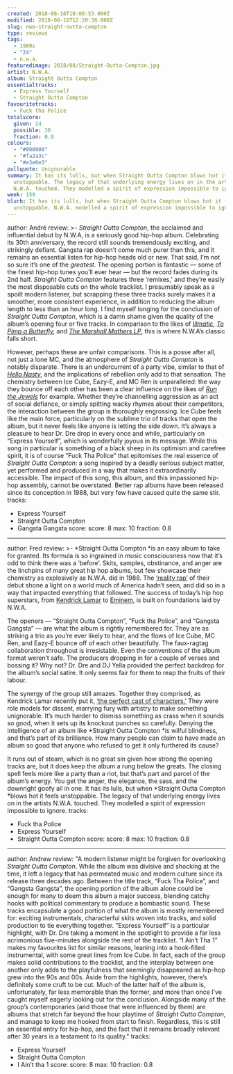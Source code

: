 ```yaml
---
created: 2018-08-16T10:00:53.000Z
modified: 2018-08-16T12:20:38.000Z
slug: nwa-straight-outta-compton
type: reviews
tags:
  - 1980s
  - "24"
  - n.w.a.
featuredimage: 2018/08/Straight-Outta-Compton.jpg
artist: N.W.A.
album: Straight Outta Compton
essentialtracks:
  - Express Yourself
  - Straight Outta Compton
favouritetracks:
  - Fuck tha Police
totalscore:
  given: 24
  possible: 30
  fraction: 0.8
colours:
  - "#000000"
  - "#fa2a3c"
  - "#e3e6e3"
pullquote: Unignorable
summary: It has its lulls, but when Straight Outta Compton blows hot it feels
  unstoppable. The legacy of that underlying energy lives on in the artists
  N.W.A. touched. They modelled a spirit of expression impossible to ignore.
week: 159
blurb: It has its lulls, but when Straight Outta Compton blows hot it feels
  unstoppable. N.W.A. modelled a spirit of expression impossible to ignore.
---
```

author: André
review: >-
  *Straight Outta Compton*, the acclaimed and influential debut by N.W.A, is a
  seriously good hip-hop album. Celebrating its 30th anniversary, the record
  still sounds tremendously exciting, and strikingly defiant. Gangsta rap
  doesn’t come much purer than this, and it remains an essential listen for
  hip-hop heads old or new. That said, I’m not so sure it’s one of the
  *greatest*. The opening portion is fantastic — some of the finest hip-hop
  tunes you’ll ever hear — but the record fades during its 2nd half. *Straight
  Outta Compton* features three ‘remixes,’ and they’re easily the most
  disposable cuts on the whole tracklist. I presumably speak as a spoilt modern
  listener, but scrapping these three tracks surely makes it a smoother, more
  consistent experience, in addition to reducing the album length to less than
  an hour long. I find myself longing for the conclusion of *Straight Outta
  Compton*, which is a damn shame given the quality of the album’s opening four
  or five tracks. In comparison to the likes of
  [*Illmatic*](<reviews/nas-illmatic/>), *[To Pimp a
  Butterfly](<reviews/kendrick-lamar-to-pimp-a-butterfly/>),*
  and [*The Marshall Mathers
  LP*](<reviews/eminem-the-marshall-mathers-lp/>), this is
  where N.W.A’s classic falls short.

  However, perhaps these are unfair comparisons. This is a posse after all, not just a lone MC, and the atmosphere of *Straight Outta Compton* is notably disparate. There is an undercurrent of a party vibe, similar to that of [*Hello Nasty*](<reviews/beastie-boys-hello-nasty/>), and the implications of rebellion only add to that sensation. The chemistry between Ice Cube, Eazy-E, and MC Ren is unparalleled: the way they bounce off each other has been a clear influence on the likes of [*Run the Jewels*](<reviews/run-the-jewels-run-the-jewels-2/>) for example. Whether they’re channelling aggression as an act of social defiance, or simply spitting wacky rhymes about their competitors, the interaction between the group is thoroughly engrossing. Ice Cube feels like the main force, particularly on the sublime trio of tracks that open the album, but it never feels like anyone is letting the side down. It’s always a pleasure to hear Dr. Dre drop in every once and while, particularly on “Express Yourself”, which is wonderfully joyous in its message. While this song in particular is something of a black sheep in its optimism and carefree spirit, it is of course “Fuck Tha Police” that epitomises the real essence of *Straight Outta Compton*: a song inspired by a deadly serious subject matter, yet performed and produced in a way that makes it extraordinarily accessible. The impact of this song, this album, and this impassioned hip-hop assembly, cannot be overstated. Better rap albums have been released since its conception in 1988, but very few have caused quite the same stir.
tracks:
  - Express Yourself
  - ­­Straight Outta Compton
  - ­­Gangsta Gangsta
score:
  score: 8
  max: 10
  fraction: 0.8
---
author: Fred
review: >-
  *Straight Outta Compton *is an easy album to take for granted. Its formula is
  so ingrained in music consciousness now that it’s odd to think there was a
  ‘before’. Skits, samples, obstinance, and anger are the linchpins of many
  great hip hop albums, but few showcase their chemistry as explosively as
  N.W.A. did in 1988. The [‘reality
  rap’](<https://www.rollingstone.com/music/music-features/ice-cube-on-n-w-as-reality-rap-and-straight-outta-compton-movie-106622/>)
  of their debut shone a light on a world much of America hadn’t seen, and did
  so in a way that impacted everything that followed. The success of today’s hip
  hop superstars, from [Kendrick
  Lamar](<reviews/kendrick-lamar-to-pimp-a-butterfly/>) to
  [Eminem](<reviews/eminem-the-marshall-mathers-lp/>), is
  built on foundations laid by N.W.A.

  The openers — “Straight Outta Compton”, “Fuck tha Police”, and “Gangsta Gangsta” — are what the album is rightly remembered for. They are as striking a trio as you’re ever likely to hear, and the flows of Ice Cube, MC Ren, and Eazy-E bounce off of each other beautifully. The faux-ragtag collaboration throughout is irresistable. Even the conventions of the album format weren’t safe. The producers dropping in for a couple of verses and bossing it? Why not? Dr. Dre and DJ Yella provided the perfect backdrop for the album’s social satire. It only seems fair for them to reap the fruits of their labour.

  The synergy of the group still amazes. Together they comprised, as Kendrick Lamar recently put it, [‘the perfect cast of characters.’](<https://www.billboard.com/articles/columns/the-juice/6663126/kendrick-lamar-nwa-tribute-essay-eazy-e-dre>) They were role models for dissent, marrying fury with artistry to make something unignorable. It’s much harder to dismiss something as crass when it sounds so good, when it sets up its knockout punches so carefully. Denying the intelligence of an album like *Straight Outta Compton *is wilful blindness, and that’s part of its brilliance. How many people can claim to have made an album so good that anyone who refused to get it only furthered its cause?

  It runs out of steam, which is no great sin given how strong the opening tracks are, but it does keep the album a rung below the greats. The closing spell feels more like a party than a riot, but that’s part and parcel of the album’s energy. You get the anger, the elegance, the sass, and the downright goofy all in one. It has its lulls, but when *Straight Outta Compton *blows hot it feels unstoppable. The legacy of that underlying energy lives on in the artists N.W.A. touched. They modelled a spirit of expression impossible to ignore.
tracks:
  - Fuck tha Police
  - ­­Express Yourself
  - ­­Straight Outta Compton
score:
  score: 8
  max: 10
  fraction: 0.8
---
author: Andrew
review: "A modern listener might be forgiven for overlooking *Straight Outta
  Compton*. While the album was divisive and shocking at the time, it left a
  legacy that has permeated music and modern culture since its release three
  decades ago. Between the title track, “Fuck Tha Police”, and “Gangsta
  Gangsta”, the opening portion of the album alone could be enough for many to
  deem this album a major success, blending catchy hooks with political
  commentary to produce a bombastic sound. These tracks encapsulate a good
  portion of what the album is mostly remembered for: exciting instrumentals,
  characterful skits woven into tracks, and solid production to tie everything
  together. “Express Yourself” is a particular highlight, with Dr. Dre taking a
  moment in the spotlight to provide a far less acrimonious five-minutes
  alongside the rest of the tracklist. “I Ain’t Tha 1” makes my favourites list
  for similar reasons, leaning into a hook-filled instrumental, with some great
  lines from Ice Cube. In fact, each of the group makes solid contributions to
  the tracklist, and the interplay between one another only adds to the
  playfulness that seemingly disappeared as hip-hop grew into the 90s and 00s.
  Aside from the highlights, however, there’s definitely some cruft to be cut.
  Much of the latter half of the album is, unfortunately, far less memorable
  than the former, and more than once I’ve caught myself eagerly looking out for
  the conclusion. Alongside many of the group’s contemporaries (and those that
  were influenced by them) are albums that stretch far beyond the hour playtime
  of *Straight Outta Compton*, and manage to keep me hooked from start to
  finish. Regardless, this is still an essential entry for hip-hop, and the fact
  that it remains broadly relevant after 30 years is a testament to its
  quality."
tracks:
  - Express Yourself
  - ­­Straight Outta Compton
  - ­­I Ain’t tha 1
score:
  score: 8
  max: 10
  fraction: 0.8

